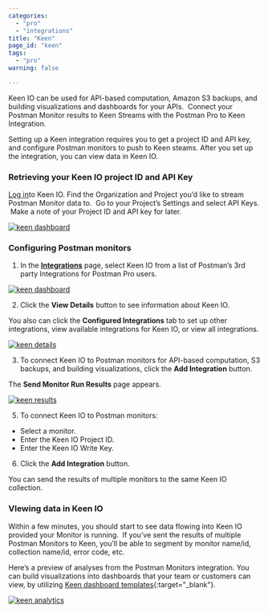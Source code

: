 ```yaml
---
categories:
  - "pro"
  - "integrations"
title: "Keen"
page_id: "keen"
tags: 
  - "pro"
warning: false

---
```

Keen IO can be used for API-based computation, Amazon S3 backups, and building visualizations and dashboards for your APIs.  Connect your Postman Monitor results to Keen Streams with the Postman Pro to Keen Integration.

Setting up a Keen integration requires you to get a project ID and API key, and configure Postman monitors to push to Keen steams. After you set up the integration, you can view data in Keen IO.

### Retrieving your Keen IO project ID and API Key

[Log in](https://keen.io/home/)to Keen IO. 
Find the Organization and Project you’d like to stream Postman Monitor data to.  Go to your Project’s Settings and select API Keys.  Make a note of your Project ID and API key for later.

[![keen dashboard](https://s3.amazonaws.com/postman-static-getpostman-com/postman-docs/59119661.jpg)](https://s3.amazonaws.com/postman-static-getpostman-com/postman-docs/59119661.jpg)

### Configuring Postman monitors

1. In the **[Integrations](https://app.getpostman.com/dashboard/integrations)** page, select Keen IO from a list of Postman’s 3rd party Integrations for Postman Pro users.

[![keen dashboard](https://s3.amazonaws.com/postman-static-getpostman-com/postman-docs/integrations_keen.png)](https://s3.amazonaws.com/postman-static-getpostman-com/postman-docs/integrations_keen.png)

2. Click the **View Details** button to see information about Keen IO.  

You also can click the **Configured Integrations** tab to set up other integrations, view available integrations for Keen IO, or view all integrations.

[![keen details](https://s3.amazonaws.com/postman-static-getpostman-com/postman-docs/integrations_Keen_details2.png)](https://s3.amazonaws.com/postman-static-getpostman-com/postman-docs/integrations_Keen_details2.png)

3. To connect Keen IO to Postman monitors for API-based computation, S3 backups, and building visualizations, click the **Add Integration** button.

The **Send Monitor Run Results** page appears. 

[![keen results](https://s3.amazonaws.com/postman-static-getpostman-com/postman-docs/integrations_keen_sendMonitor1.png)](https://s3.amazonaws.com/postman-static-getpostman-com/postman-docs/integrations_keen_sendMonitor1.png)

5. To connect Keen IO to Postman monitors:
* Select a monitor.
* Enter the Keen IO Project ID.
* Enter the Keen IO Write Key.

6. Click the **Add Integration** button. 

You can send the results of multiple monitors to the same Keen IO collection.


### VIewing data in Keen IO

Within a few minutes, you should start to see data flowing into Keen IO provided your Monitor is running.  If you’ve sent the results of multiple Postman Monitors to Keen, you’ll be able to segment by monitor name/id, collection name/id, error code, etc. 

Here’s a preview of analyses from the Postman Monitors integration. You can build visualizations into dashboards that your team or customers can view, by utilizing [Keen dashboard templates](https://keen.io/docs/visualize/how-to-create-a-dashboard/){:target="_blank"}.

[![keen analytics](https://s3.amazonaws.com/postman-static-getpostman-com/postman-docs/keen_dashboard.png)](https://s3.amazonaws.com/postman-static-getpostman-com/postman-docs/keen_dashboard.png)  
